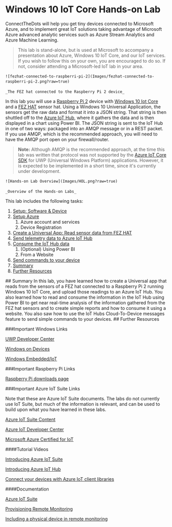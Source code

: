 ﻿Windows 10 IoT Core Hands-on Lab
========================================
ConnectTheDots will help you get tiny devices connected to Microsoft Azure, and to implement great IoT solutions taking advantage of Microsoft Azure advanced analytic services such as Azure Stream Analytics and Azure Machine Learning.

> This lab is stand-alone, but is used at Microsoft to accompany a presentation about Azure, Windows 10 IoT Core, and our IoT services. If you wish to follow this on your own, you are encouraged to do so. If not, consider attending a Microsoft-led IoT lab in your area.

	![fezhat-connected-to-raspberri-pi-2](Images/fezhat-connected-to-raspberri-pi-2.png?raw=true)

	_The FEZ hat connected to the Raspberry Pi 2 device_



In this lab you will use a [Raspberry Pi 2](https://www.raspberrypi.org/products/raspberry-pi-2-model-b/) device with [Windows 10 Iot Core](http://ms-iot.github.io/content/en-US/Downloads.htm) and a [FEZ HAT](https://www.ghielectronics.com/catalog/product/500) sensor hat. Using a Windows 10 Universal Application, the sensors get the raw data and format it into a JSON string. That string is then shuttled off to the [Azure IoT Hub](https://azure.microsoft.com/en-us/services/iot-hub/), where it gathers the data and is then displayed in a chart using Power BI.
The JSON string is sent to the IoT Hub in one of two ways: packaged into an AMQP message or in a REST packet. If you use AMQP, which is the recommended approach, you will need to have the AMQP port open on your firewall/router.

> **Note:** Although AMQP is the recommended approach, at the time this lab was written that protocol was not supported by the [Azure IoT Core SDK](https://github.com/Azure/azure-iot-sdks) for UWP (Universal Windows Platform) applications. However, it is expected to be implemented in a short time, since it's currently under development.  

	![Hands-on Lab Overview](Images/HOL.png?raw=true)

	_Overview of the Hands-on Labs_


This lab includes the following tasks:

1. [Setup: Software & Device](1-Setup.md)
2. [Setup Azure](2-SetupAzure.md)
	1. Azure account and services
	2. Device Registration
3. [Create a Universal App: Read sensor data from FEZ HAT](3-DataRead.md)
4. [Send telemetry data to Azure IoT Hub](4-DataSend.md)
5. [Consume the IoT Hub data](5-Consume.md)
	1. (Optional) Using Power BI
	2. From a Website
6. [Send commands to your device](6-CommandControl.md)
7. [Summary](#Summary)
8. [Further Resources](#resources)



<a name="Summary" />
## Summary
In this lab, you have learned how to create a Universal app that reads from the sensors of a FEZ hat connected to a Raspberry Pi 2 running Windows 10 IoT Core, and upload those readings to an Azure IoT Hub. You also learned how to read and consume the information in the IoT Hub using Power BI to get near real-time analysis of the information gathered from the FEZ hat sensors and to create simple reports and how to consume it using a website. You also saw how to use the IoT Hubs Cloud-To-Device messages feature to send simple commands to your devices.


<a name="resources" />
## Further Resources

###Important Windows Links

[UWP Developer Center](http://dev.windows.com)

[Windows on Devices](http://windowsondevices.com)

[Windows Embedded/IoT](http://www.microsoft.com/windowsembedded/en-us/windows-embedded.aspx)


###Important Raspberry Pi Links

[Raspberry Pi downloads page](https://www.raspberrypi.org/downloads/)

###Important Azure IoT Suite Links

Note that these are Azure IoT Suite documents. The labs do not currently use IoT Suite, but much of the information is relevant, and can be used to build upon what you have learned in these labs.

[Azure IoT Suite Content](http://www.internetofyourthings.com/)

[Azure IoT Developer Center](https://azure.microsoft.com/en-us/develop/iot/)

[Microsoft Azure Certified for IoT](https://azure.microsoft.com/en-us/marketplace/certified-iot-program/)


####Tutorial Videos

[Introducing Azure IoT Suite](https://azure.microsoft.com/en-us/documentation/videos/azurecon-2015-introducing-the-microsoft-azure-iot-suite/)

[Introducing Azure IoT Hub](https://azure.microsoft.com/en-us/documentation/videos/azurecon-2015-overview-of-azure-iot-hub/)

[Connect your devices with Azure IoT client libraries](https://azure.microsoft.com/en-us/documentation/videos/azurecon-2015-connect-your-iot-devices-with-azure-iot-client-libraries/)


####Documentation

[Azure IoT Suite](http://www.microsoft.com/en-us/server-cloud/internet-of-things/azure-iot-suite.aspx)

[Provisioning Remote Monitoring](http://www.microsoft.com/en-us/server-cloud/internet-of-things/getting-started.aspx)

[Including a physical device in remote monitoring](https://azure.microsoft.com/en-us/documentation/articles/iot-suite-connecting-devices/)

